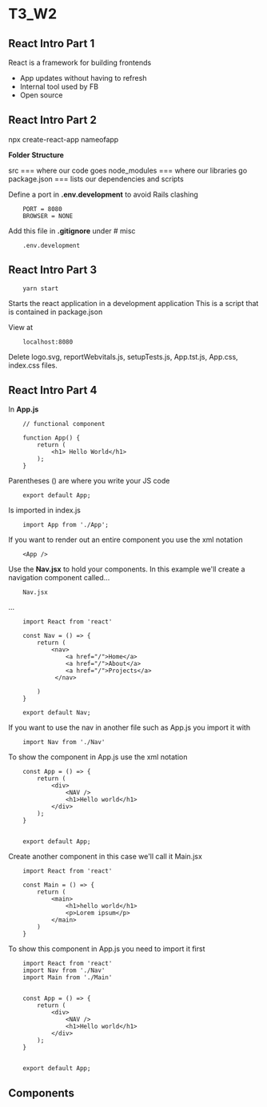 # T3_W2 

## React Intro Part 1   

React is a framework for building frontends 

* App updates without having to refresh 
* Internal tool used by FB 
* Open source
 
## React Intro Part 2

npx create-react-app nameofapp

<strong>Folder Structure</strong>

src === where our code goes 
node_modules === where our libraries go
package.json === lists our dependencies and scripts 

Define a port in <strong>.env.development</strong> to avoid Rails clashing 

        PORT = 8080
        BROWSER = NONE 

Add this file in <strong>.gitignore</strong> under # misc

         
        .env.development

## React Intro Part 3

        yarn start 

Starts the react application in a development application 
This is a script that is contained in package.json

View at 

        localhost:8080


<!-- In <strong>index.js</strong> remove import from ./app and change the 

        ReactDOM.reender(
            <App />
            document.getElementById('root')
        );

to 

          ReactDOM.reender(
            <h1>hello world!</h1>
            document.getElementById('root')
        ); -->


Delete logo.svg, reportWebvitals.js, setupTests.js, App.tst.js, App.css, index.css files. 

## React Intro Part 4

 
In <strong>App.js</strong>

        // functional component

        function App() {
            return (
                <h1> Hello World</h1>
            );
        }

Parentheses () are where you write your JS code 

        export default App;

Is imported in index.js

        import App from './App';

If you want to render out an entire component you use the xml notation

        <App />


Use the <strong>Nav.jsx</strong> to hold your components. In this example we'll create a navigation component called...

        Nav.jsx 

...

        import React from 'react'

        const Nav = () => {
            return (
                <nav>
                    <a href="/">Home</a>
                    <a href="/">About</a>
                    <a href="/">Projects</a>
                 </nav>   

            )
        }

        export default Nav; 

If you want to use the nav in another file such as App.js you import it with 

        import Nav from './Nav'

To show the component in App.js use the xml notation 

        const App = () => {
            return (
                <div>
                    <NAV />
                    <h1>Hello world</h1>
                </div>
            );
        }


        export default App;


Create another component in this case we'll call it Main.jsx

        import React from 'react'

        const Main = () => {
            return (
                <main>
                    <h1>hello world</h1>
                    <p>Lorem ipsum</p>
                </main>
            )
        }

To show this component in App.js you need to import it first 

        import React from 'react'
        import Nav from './Nav'
        import Main from './Main'


        const App = () => {
            return (
                <div>
                    <NAV />
                    <h1>Hello world</h1>
                </div>
            );
        }


        export default App;


## Components


